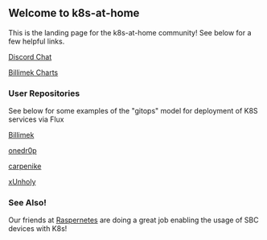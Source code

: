 ## Welcome to k8s-at-home

This is the landing page for the k8s-at-home community! See below for a few helpful links.

[Discord Chat](https://discord.gg/Yv2gzFy) 

[Billimek Charts](https://github.com/billimek/billimek-charts)

### User Repositories

See below for some examples of the "gitops" model for deployment of K8S services via Flux

[Billimek](https://github.com/billimek/k8s-gitops) 

[onedr0p](https://github.com/onedr0p/k3s-gitops) 

[carpenike](https://github.com/carpenike/k8s-gitops) 

[xUnholy](https://github.com/raspbernetes/k8s-gitops/) 

### See Also!

Our friends at [Raspernetes](https://raspbernetes.com/) are doing a great job enabling the usage of SBC devices with K8s!
